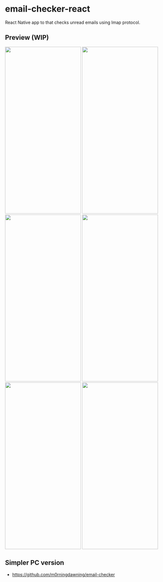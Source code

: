 # email-checker-react
React Native app to that checks unread emails using Imap protocol.
## Preview (WIP)
<img src="https://github.com/m0rningdawning/email-checker-mobile/assets/102054245/5745e098-7b70-4674-a687-42ba063768cf" width="250" height="550">
<img src="https://github.com/m0rningdawning/email-checker-mobile/assets/102054245/d3dd217a-b51b-48c0-a262-ef4c0263420b" width="250" height="550">
<img src="https://github.com/m0rningdawning/email-checker-mobile/assets/102054245/3dbe67d4-b331-4c8d-bcad-cc28a28db45b" width="250" height="550">
<img src="https://github.com/m0rningdawning/email-checker-mobile/assets/102054245/6f31873d-e3c7-4c2a-bb58-745db7bb3312" width="250" height="550">
<img src="https://github.com/m0rningdawning/email-checker-mobile/assets/102054245/e1348858-4ef1-4e2f-965d-45260cfd7f9f" width="250" height="550">
<img src="https://github.com/m0rningdawning/email-checker-mobile/assets/102054245/c4519dba-5eeb-4589-be52-d686f481671b" width="250" height="550">  

## Simpler PC version  
- https://github.com/m0rningdawning/email-checker
